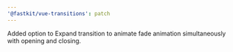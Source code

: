 ```yaml
---
'@fastkit/vue-transitions': patch
---
```


Added option to Expand transition to animate fade animation simultaneously with opening and closing.
